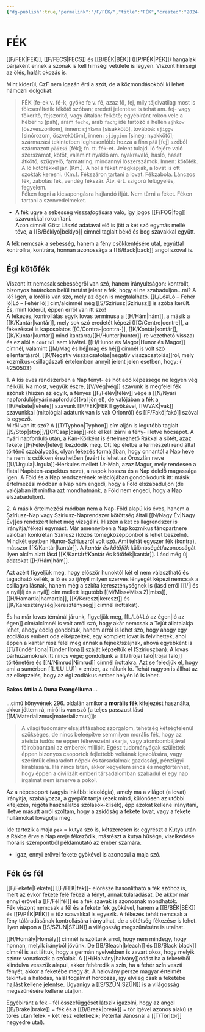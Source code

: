 ```yaml
---
{"dg-publish":true,"permalink":"/F/FÉK/","title":"FÉK","created":"2024-04-27T02:01","updated":"2025-06-07T22:59"}
---
```



# FÉK

[[F/FEK\|FEK]], [[F/FECS\|FECS]] és [[B/BÉK\|BÉK]] ([[P/PÉK\|PÉK]]) hangalaki párjaként ennek a szónak is kell hímségi vetülete is legyen. Viszont hímségi az ölés, halált okozás is.   

Mint kiderül, CzF nem igazán érti a szót, de a közmondásokból ki lehet hámozni dolgokat:  
> FÉK (fe-ek v. fé-k, gyöke fe v. fé, azaz fő, fej, mily tájdivatilag most is fölcseréltetik fékötő szóban; eredeti jelentése is tehát am. fej- vagy főkeritő, fejszoritó, vagy általán: felkötő; egyébiránt rokon vele a héber `פח` (pah), aram `focho`, arab `fach`; ide tartozó a hellen `sjhkow` \[öszveszorítom\], innen: `sjhkwma` \[sisakkötő\], továbbá: `sjiggw` \[sinórozom, öszvekötöm\], innen: `sjiggion` \[sineg; nyakkötő\]; származási tekintetben leghasonlóbb hozzá a finn `pää` \[fej\] szóból származott `päitsi` \[fék\]; fn. tt. fék-et. Jelent tulajd. ló fejére való szerszámot, kötőt, valamint nyakló am. nyakravaló, hasló, hasat átkötő, szügyelő, farmatring, mindannyi lószerszámok. Innen: kötőfék. A ló kötőfékkel jár. (Km.). A hol a féket megkapják, a lovat is ott szokták keresni. (Km.). Fékszáron tartani a lovat. Fékzabola. Lánczos fék, zabolás fék, vendég fékszár. Átv. ért. szigorú felügyelés, fegyelem.  
> Féken fogni a kicsapongásra hajlandó ifjút. Nem tűrni a féket. Féken tartani a szenvedelmeket.  
- A fék ugye a sebesség vissza*fog*ására való, így jogos [[F/FOG\|fog]] szavunkkal rokonítani.  
Azon címnél Götz László adatával elő is jött a két szó egymás mellé téve, a [[B/Béklyó\|béklyó]] címnél taglalt békó és bog szavakkal együtt.  

A fék nemcsak a sebesség, hanem a fény csökkentésére utal, egyúttal kontrollra, kontrára, honnan azonossága a [[B/Back\|back]] angol szóval is.  

## Égi kötőfék

Viszont itt nemcsak sebességről van szó, hanem irányultságon: kontrollt, bizonyos határokon belül tartást jelent a fék, hogy el ne szabaduljon...mi? A ló? Igen, a lóról is van szó, mely az égen is megtalálható. [[L/Ló#Ló – Fehér ló\|Ló – Fehér ló]] cím/alcímnél még [[S/Szíriusz\|Szíriusz]] is szóba került. És, mint kiderül, éppen erről van itt szó!  
A fékezés, kontrollálás egyik lovas terminusa a [[H/Hám\|hám]], a másik a [[K/Kantár\|kantár]], mely sok szó eredetét képezi ([[C/Centre\|centre]], a fékezéssel is kapcsolatos [[C/Contra-\|contra-]], [[K/Kontár\|kontár]], [[K/Kuntar\|kuntar]] mind kantárra/[[H/Hunter\|hunter]]-re vezethető vissza) és ez alól a `control` sem kivétel. [[H/Hunor és Magor\|Hunor és Magor]] címnél, valamint [[M/Mag és héj\|mag és héj]] címnél is volt szó ellentartásról, [[N/Negatív visszacsatolás\|negatív visszacsatolás]]ról, mely kozmikus-csillagászati értelemben annyit jelent jelen esetben, hogy:
{ #250503}


1\. A kis éves rendszerben a Nap fényt- és hőt adó képessége ne legyen vég nélküli. Na most, vegyük észre, [[V/Vég\|vég]] szavunk is megfelel fék szónak (hiszen az egyik, a fényes [[F/Félév\|félév]] vége a [[N/Nyári napforduló\|nyári napforduló]]val jön el), de valójában a fék a [[F/Fekete\|fekete]] szavunk [[F/FEK\|FEK]] gyökével, [[V/VAK\|vak]] szavunkkal (mitológiai adatunk van is vak Orionról) és [[F/Fakó\|fakó]] szóval is egyező.  
Miről van itt szó? A [[T/Typhon\|Typhon]] cím alján is legutóbb taglalt [[S/Stop\|stop]]/[[C/Csap\|csap]]-ról: el kell zárni a fény- illetve hőcsapot. A nyári napforduló után, a Kan-Körként is értelmezhető Rákkal a sötét, azaz fekete [[F/Félév\|félév]] kezdődik meg. Ott lép életbe a természeti rend által történő szabályozás, olyan fékezés formájában, hogy onnantól a Nap heve ha nem is csökken érezhetően (ezért is lehet az Oroszlán neve [[U/Urgula\|Urgula]]-Herkules mellett Ur-Mah, azaz Magur, mely rendesen a fiatal Napisten-aspektus neve), a napok hossza és a Nap delelő magassága igen. A Föld és a Nap rendszerének relációjában gondolkodunk itt: másik értelmezési módban a Nap nem engedi, hogy a Föld elszabaduljon (de valójában itt mintha azt mondhatnánk, a Föld nem engedi, hogy a Nap elszabaduljon).  

2\. A másik értelmezési módban nem a Nap-Föld alapú kis éves, hanem a Szíriusz-Nap vagy Szíriusz-Naprendszer kötöttség általi [[N/Nagy Év\|Nagy Év]]es rendszert lehet még vizsgálni. Hiszen a két csillagrendszer is irányítja/fékezi egymást. Már amennyiben a Nap kozmikus táncpartnere valóban konkrétan Szíriusz (közös tömegközéppontról is lehet beszélni).  
Mindkét esetben Hunor-Szíriuszról volt szó. Ami tehát egyszer fék (kontra), másszor [[K/Kantár\|kantár]]. A *kantár és kötőfék* különbségét/azonosságát ilyen alcím alatt lásd [[K/Kantár#Kantár és kötőfék\|kantár]]. Lásd még új adatokat [[H/Hám\|hám]].  

Azt azért figyeljük meg, hogy először hunoktól két el nem választható és tagadható kellék, a ló és az íj/nyíl milyen szerves lényegét képezi nemcsak a csillagvallásnak, hanem még a szkíta kereszténységnek is (lásd erről [[I/Íj és a nyíl\|íj és a nyíl]] cím mellett legutóbb [[M/Miss#Miss 2)\|miss]], [[H/Hamartia\|hamartia]], [[K/Kereszt\|kereszt]] és [[K/Kereszténység\|kereszténység]] címnél írottakat).  

És ha már lovas témánál járunk, figyeljük meg, [[L/Ló#Ló az égen\|ló az égen]] cím/alcímnél is volt arról szó, hogy akár nemcsak a Tejút állatalakja lehet, ahogy eddig gondoltuk, hanem arról is lehet szó, hogy ahogy egy zodiákus embert oda elképzeltek, egy komplett lovat is felvihettek, ahol éppen a kantár rész felel meg annak a fejnek/szájnak, ahová egyébként is [[T/Tündér Ilona\|Tündér Ilona]] száját képzeltük el (Szíriuszban). A lovas párhuzamoknak itt nincs vége; gondoljunk a [[T/Trójai faló\|trójai faló]] történetére és [[N/Nimrud\|Nimrud]] címnél írottakra. Azt se feledjük el, hogy ami a sumérben [[L/LU\|LU]] = ember, az nálunk ló. Tehát nagyon is állhat az az elképzelés, hogy az égi zodiákus ember helyén ló is lehet.  

#### Bakos Attila A Duna Evangéliuma...

...című könyvének 296. oldalán amikor a **morális fék** kifejezést használta, akkor jöttem rá, miről is van szó (a teljes passzust lásd [[M/Materializmus\|materializmus]]):  
> A világi tudomány elsajátításához szorgalom, tehetség kétségtelenül szükséges, de nincs beleépítve semmilyen morális fék, hogy az ateista tudós ne éppen félrevezetni akarja, vagy atombombájával fölrobbantani az emberek millióit. Egész tudományágak születtek éppen bizonyos csoportok fejlettebb voltának igazolására, vagy szerintük elmaradott népek és társadalmak gazdasági, pénzügyi kirablására. Ha nincs Isten, akkor kegyelem sincs és megtörténhet, hogy éppen a civilizált emberi társadalomban szabadul el egy nap irgalmat nem ismerve a pokol.  

Az a népcsoport (vagyis inkább: ideológia), amely ma a világot (a lovat) irányítja, szabályozza, a gyeplőt tartja (ezek mind, különösen az utóbbi kifejezés, régóta használatos szólások-klisék), épp azokat kellene irányítani, illetve másutt arról szóltam, hogy a zsidóság a fekete lovat, vagy a fekete hullámokat lovagolja meg.  

Ide tartozik a maja `pek` = kutya szó is, kétszeresen is: egyrészt a Kutya után a Rákba érve a Nap ereje fékeződik, másrészt a kutya hűsége, viselkedése morális szempontból példamutató az ember számára.  
- Igaz, ennyi erővel fekete gyökével is azonosul a maja szó.

## Fék és fél

[[F/Fekete\|Fekete]] [[F/FEK\|fek]]- előrésze hasonlítható a fék szóhoz is, mert az évkör fekete felé fékezi a fényt, annak túláradását. De akkor már ennyi erővel a [[F/Fél\|fél]] és a fék szavak is azonosnak mondhatók.  
Fék viszont nemcsak a fél és a fekete fek gyökével, hanem a [[B/BÉK\|BÉK]] és [[P/PÉK\|PÉK]] = tűz szavakkal is egyezik. A fékezés tehát nemcsak a fény túláradásának kontrollására irányulhat, de a sötétség fékezése is lehet. Ilyen alapon a [[S/SZÜN\|SZÜN]] a világosság megszűnésére is utalhat.  

[[H/Homály\|Homály]] címnél is szóltunk arról, hogy nem mindegy, hogy honnan, melyik irányból jövünk. De [[B/Bleach\|bleach]] és [[B/Black\|black]] címnél is azt láttuk, hogy a germán nyelvekben is zavart okoz, hogy melyik színre vonatkozik a szóalak. A [[H/Halvány\|halvány]]odást ha a feketéből kiindulva vesszük alapul, akkor fehéredik a szín, ha a fehér szín veszti fényét, akkor a feketébe megy át. A halovány persze magyar értelmét tekintve a halódás, halál fogalmát hordozza, így elvileg csak a feketébe hajlást kellene jelentse. Ugyanígy a [[S/SZÜN\|SZÜN]] is a világosság megszűnésére kellene utaljon.  

Egyébiránt a fék – fél összefüggését látszik igazolni, hogy az angol [[B/Brake\|brake]] = fék és a [[B/Break\|break]] = tör igével azonos alakú (a törés után felek = két rész keletkezik; Péterfai Jánosnál a [[T/Tör\|tör]] negyedre utal).  